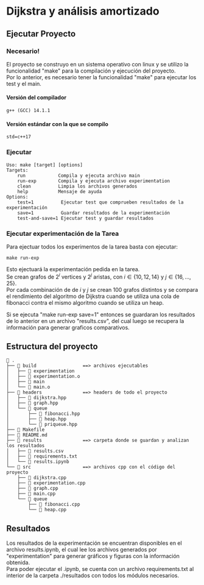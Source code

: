 # Dijkstra y análisis amortizado

## Ejecutar Proyecto
### Necesario!
El proyecto se construyo en un sistema operativo con linux y se utilizo
la funcionalidad "make" para la compilación y ejecución del proyecto.    
Por lo anterior, es necesario tener la funcionalidad "make" para ejecutar los test y el main.

#### Versión del compilador
    g++ (GCC) 14.1.1

#### Versión estándar con la que se compilo
    std=c++17


### Ejecutar
	Uso: make [target] [options]
	Targets:
	    run            Compila y ejecuta archivo main
	    run-exp        Compila y ejecuta archivo experimentation
	    clean          Limpia los archivos generados
	    help           Mensaje de ayuda
	Options:
	    test=1          Ejecutar test que comprueben resultados de la experimentación
	    save=1	        Guardar resultados de la experimentación
	    test-and-save=1 Ejecutar test y guardar resultados


### Ejecutar experimentación de la Tarea
Para ejectuar todos los experimentos de la tarea basta con ejecutar:

    make run-exp

Esto ejectuará la experimentación pedida en la tarea.    
Se crean grafos de $2^i$ vertices y $2^j$ aristas, con $i\in\{10,12,14\}$ y $j\in\{16,...,25\}$.    
Por cada combinación de de $i$ y $j$ se crean 100 grafos distintos y se compara el rendimiento del algoritmo de Dijkstra cuando se utiliza una cola de fibonacci contra el mismo algoritmo cuando se utiliza un heap. 


Si se ejecuta "make run-exp save=1" entonces se guardaran los resultados de lo anterior en un archivo "results.csv", del cual luego se recupera la información para generar graficos comparativos.



## Estructura del proyecto

     .
    ├──  build                 ==> archivos ejecutables
    │   ├──  experimentation
    │   ├──  experimentation.o
    │   ├──  main
    │   └──  main.o
    ├──  headers               ==> headers de todo el proyecto
    │   ├──  dijkstra.hpp
    │   ├──  graph.hpp
    │   └──  queue
    │       ├──  fibonacci.hpp
    │       ├──  heap.hpp
    │       └──  priqueue.hpp
    ├──  Makefile              
    ├──  README.md
    ├──  results               ==> carpeta donde se guardan y analizan los resultados
    │   ├──  results.csv
    │   ├── 󰌠 requirements.txt
    │   └──  results.ipynb
    └── 󱧼 src                   ==> archivos cpp con el código del proyecto
        ├──  dijkstra.cpp
        ├──  experimentation.cpp
        ├──  graph.cpp
        ├──  main.cpp
        └──  queue
            ├──  fibonacci.cpp
            └──  heap.cpp


## Resultados

Los resultados de la experimentación se encuentran disponibles en el archivo results.ipynb,
el cual lee los archivos generados por "experimentation" para generar gráficos y figuras con la información
obtenida.    
Para poder ejecutar el .ipynb, se cuenta con un archivo requirements.txt al interior de la carpeta ./resultados con todos los módulos necesarios.

